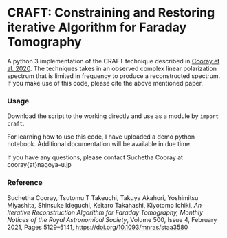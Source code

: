 # CRAFT: Constraining and Restoring iterative Algorithm for Faraday Tomography

A python 3 implementation of the CRAFT technique described in [Cooray et al. 2020](https://doi.org/10.1093/mnras/staa3580). The techniques takes in an observed complex linear polarization spectrum that is limited in frequency to produce a reconstructed spectrum. If you make use of this code, please cite the above mentioned paper.

### Usage

Download the script to the working directly and use as a module by `import craft`.

For learning how to use this code, I have uploaded a demo python notebook. Additional documentation will be available in due time.

If you have any questions, please contact Suchetha Cooray at cooray{at}nagoya-u.jp

### Reference
Suchetha Cooray, Tsutomu T Takeuchi, Takuya Akahori, Yoshimitsu Miyashita, Shinsuke Ideguchi, Keitaro Takahashi, Kiyotomo Ichiki, *An Iterative Reconstruction Algorithm for Faraday Tomography, Monthly Notices of the Royal Astronomical Society*, Volume 500, Issue 4, February 2021, Pages 5129–5141, <https://doi.org/10.1093/mnras/staa3580>

